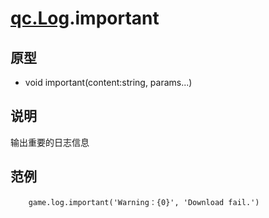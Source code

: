 # [qc.Log](README.md).important

## 原型
* void important(content:string, params...)

## 说明
输出重要的日志信息

## 范例
````
	game.log.important('Warning：{0}', 'Download fail.')
````
